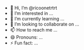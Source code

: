 - 👋 Hi, I’m @ricoonetrtrt
- 👀 I’m interested in ...
- 🌱 I’m currently learning ...
- 💞️ I’m looking to collaborate on ...
- 📫 How to reach me ...
- 😄 Pronouns: ...
- ⚡ Fun fact: ...

<!---
ricoonetrtrt/ricoonetrtrt is a ✨ special ✨ repository because its `README.md` (this file) appears on your GitHub profile.
You can click the Preview link to take a look at your changes.
--->
